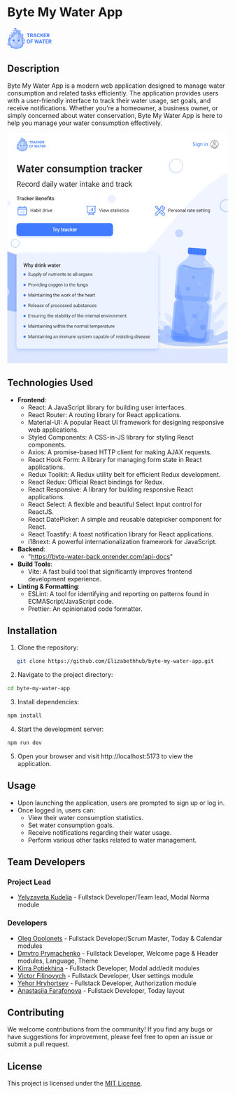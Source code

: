 # Byte My Water App

![Project Logo](./src/images/logo.png)

## Description

Byte My Water App is a modern web application designed to manage water
consumption and related tasks efficiently. The application provides users with a
user-friendly interface to track their water usage, set goals, and receive
notifications. Whether you're a homeowner, a business owner, or simply concerned
about water conservation, Byte My Water App is here to help you manage your
water consumption effectively.

![General description](./src/images/tracker.png)

## Technologies Used

- **Frontend**:
  - React: A JavaScript library for building user interfaces.
  - React Router: A routing library for React applications.
  - Material-UI: A popular React UI framework for designing responsive web
    applications.
  - Styled Components: A CSS-in-JS library for styling React components.
  - Axios: A promise-based HTTP client for making AJAX requests.
  - React Hook Form: A library for managing form state in React applications.
  - Redux Toolkit: A Redux utility belt for efficient Redux development.
  - React Redux: Official React bindings for Redux.
  - React Responsive: A library for building responsive React applications.
  - React Select: A flexible and beautiful Select Input control for ReactJS.
  - React DatePicker: A simple and reusable datepicker component for React.
  - React Toastify: A toast notification library for React applications.
  - i18next: A powerful internationalization framework for JavaScript.
- **Backend**:
  - "https://byte-water-back.onrender.com/api-docs"
- **Build Tools**:
  - Vite: A fast build tool that significantly improves frontend development
    experience.
- **Linting & Formatting**:
  - ESLint: A tool for identifying and reporting on patterns found in
    ECMAScript/JavaScript code.
  - Prettier: An opinionated code formatter.

## Installation

1. Clone the repository:

```bash
   git clone https://github.com/Elizabethhub/byte-my-water-app.git
```

2. Navigate to the project directory:

```bash
cd byte-my-water-app
```

3. Install dependencies:

```bash
npm install
```

4. Start the development server:

```bash
npm run dev
```

5. Open your browser and visit http://localhost:5173 to view the application.

## Usage

- Upon launching the application, users are prompted to sign up or log in.
- Once logged in, users can:
  - View their water consumption statistics.
  - Set water consumption goals.
  - Receive notifications regarding their water usage.
  - Perform various other tasks related to water management.

## Team Developers

### Project Lead

- [Yelyzaveta Kudelia](https://github.com/Elizabethhub) - Fullstack
  Developer/Team lead, Modal Norma module

### Developers

- [Oleg Opolonets](https://github.com/Olegopolonets) - Fullstack Developer/Scrum
  Master, Today & Calendar modules
- [Dmytro Prymachenko](https://github.com/DmytroPrymachenko) - Fullstack
  Developer, Welcome page & Header modules, Language, Theme
- [Kirra Potiekhina](https://github.com/Kirra-acc) - Fullstack Developer, Modal
  add/edit modules
- [Victor Filinovych](https://github.com/VictorFil67) - Fullstack Developer,
  User settings module
- [Yehor Hryhortsev](https://github.com/Goldenrash-lab) - Fullstack Developer,
  Authorization module
- [Anastasiia Farafonova](https://github.com/AsyaDev14) - Fullstack Developer,
  Today layout

## Contributing

We welcome contributions from the community! If you find any bugs or have
suggestions for improvement, please feel free to open an issue or submit a pull
request.

## License

This project is licensed under the [MIT License](link_to_license_file).
